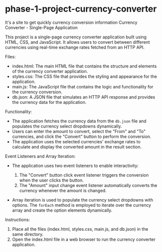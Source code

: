 # phase-1-project-currency-converter
It's a site to get quickly currency conversion information
Currency Converter - Single-Page Application

This project is a single-page currency converter application built using HTML, CSS, and JavaScript. It allows users to convert between different currencies using real-time exchange rates fetched from an HTTP API.

Files:
- index.html: The main HTML file that contains the structure and elements of the currency converter application.
- styles.css: The CSS file that provides the styling and appearance for the application.
- main.js: The JavaScript file that contains the logic and functionality for the currency conversion.
- db.json: A JSON file that simulates an HTTP API response and provides the currency data for the application.

Functionality:
- The application fetches the currency data from the `db.json` file and populates the currency select dropdowns dynamically.
- Users can enter the amount to convert, select the "From" and "To" currencies, and click the "Convert" button to perform the conversion.
- The application uses the selected currencies' exchange rates to calculate and display the converted amount in the result section.

Event Listeners and Array Iteration:
- The application uses two event listeners to enable interactivity:
  1. The "Convert" button click event listener triggers the conversion when the user clicks the button.
  2. The "Amount" input change event listener automatically converts the currency whenever the amount is changed.

- Array iteration is used to populate the currency select dropdowns with options. The `forEach` method is employed to iterate over the currency array and create the option elements dynamically.

Instructions:
1. Place all the files (index.html, styles.css, main.js, and db.json) in the same directory.
2. Open the index.html file in a web browser to run the currency converter application.
